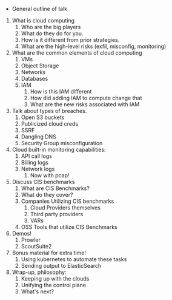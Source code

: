 * General outline of talk

1. What is cloud computing
	1. Who are the big players
	2. What do they do for you.
	3. How is it different from prior strategies.
	4. What are the high-level risks (exfil, misconfig, monitoring)
2. What are the common elements of cloud computing
	1. VMs
	2. Object Storage
	3. Networks
	4. Databases
	5. IAM
		1. How is this IAM different
		2. How did adding IAM to compute change that
		3. What are the new risks associated with IAM
3. Talk about types of breaches.
	1. Open S3 buckets
	2. Publicized cloud creds
	3. SSRF
	4. Dangling DNS
	5. Security Group misconfiguration
4. Cloud built-in monitoring capabilities:
	1. API call logs
	2. Billing logs
	3. Network logs
		1. Now with pcap!
5. Discuss CIS benchmarks
	1. What are CIS Benchmarks?
	2. What do they cover?
	3. Companies Utilizing CIS benchmarks
		1. Cloud Providers themselves
		2. Third party providers
		3. VARs
	4. OSS Tools that utilize CIS Benchmarks
6. Demos!
	1. Prowler
	2. ScoutSuite2
7. Bonus material for extra time!
	1. Using kubernetes to automate these tasks
	2. Sending output to ElasticSearch
8. Wrap-up, philosophy:
	1. Keeping up with the clouds
	2. Unifying the control plane
	3. What's next?
